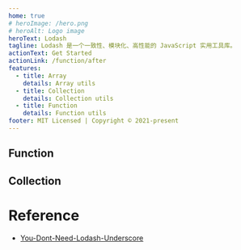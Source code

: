 ```yaml
---
home: true
# heroImage: /hero.png
# heroAlt: Logo image
heroText: Lodash
tagline: Lodash 是一个一致性、模块化、高性能的 JavaScript 实用工具库。
actionText: Get Started
actionLink: /function/after
features:
  - title: Array
    details: Array utils
  - title: Collection
    details: Collection utils
  - title: Function
    details: Function utils
footer: MIT Licensed | Copyright © 2021-present
---
```


## Function

## Collection

# Reference

- [You-Dont-Need-Lodash-Underscore](https://github.com/you-dont-need/You-Dont-Need-Lodash-Underscore)
